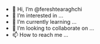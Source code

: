 - 👋 Hi, I’m @fereshtearaghchi
- 👀 I’m interested in ...
- 🌱 I’m currently learning ...
- 💞️ I’m looking to collaborate on ...
- 📫 How to reach me ...

<!---
fereshtearaghchi/fereshtearaghchi is a ✨ special ✨ repository because its `README.md` (this file) appears on your GitHub profile.
You can click the Preview link to take a look at your changes.
--->
